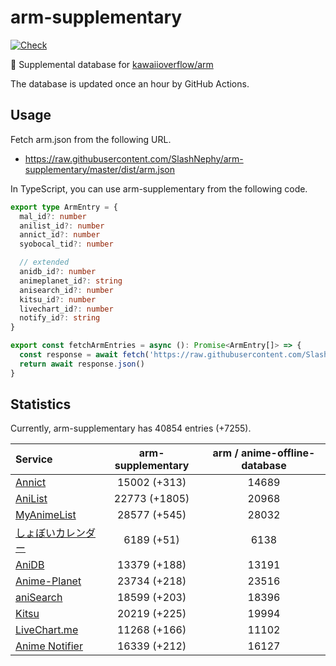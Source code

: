 # arm-supplementary

[![Check](https://github.com/SlashNephy/arm-supplementary/actions/workflows/check-node.yml/badge.svg)](https://github.com/SlashNephy/arm-supplementary/actions/workflows/check-node.yml)

💊 Supplemental database for [kawaiioverflow/arm](https://github.com/kawaiioverflow/arm)

The database is updated once an hour by GitHub Actions.

## Usage

Fetch arm.json from the following URL.

- https://raw.githubusercontent.com/SlashNephy/arm-supplementary/master/dist/arm.json

In TypeScript, you can use arm-supplementary from the following code.

```TypeScript
export type ArmEntry = {
  mal_id?: number
  anilist_id?: number
  annict_id?: number
  syobocal_tid?: number

  // extended
  anidb_id?: number
  animeplanet_id?: string
  anisearch_id?: number
  kitsu_id?: number
  livechart_id?: number
  notify_id?: string
}

export const fetchArmEntries = async (): Promise<ArmEntry[]> => {
  const response = await fetch('https://raw.githubusercontent.com/SlashNephy/arm-supplementary/master/dist/arm.json')
  return await response.json()
}
```

## Statistics

Currently, arm-supplementary has 40854 entries (+7255).

| Service                                     | arm-supplementary | arm / anime-offline-database |
| :------------------------------------------ | :---------------: | :--------------------------: |
| [Annict](https://annict.com)                |   15002 (+313)    |            14689             |
| [AniList](https://anilist.co)               |   22773 (+1805)   |            20968             |
| [MyAnimeList](https://myanimelist.net)      |   28577 (+545)    |            28032             |
| [しょぼいカレンダー](https://cal.syoboi.jp) |    6189 (+51)     |             6138             |
| [AniDB](https://anidb.net)                  |   13379 (+188)    |            13191             |
| [Anime-Planet](https://anime-planet.com)    |   23734 (+218)    |            23516             |
| [aniSearch](https://anisearch.com)          |   18599 (+203)    |            18396             |
| [Kitsu](https://kitsu.io)                   |   20219 (+225)    |            19994             |
| [LiveChart.me](https://livechart.me)        |   11268 (+166)    |            11102             |
| [Anime Notifier](https://notify.moe)        |   16339 (+212)    |            16127             |
